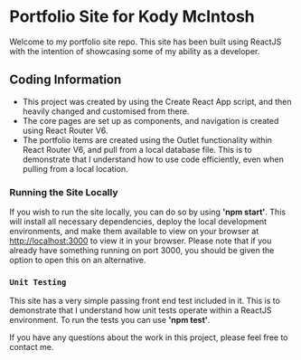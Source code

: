 # Portfolio Site for Kody McIntosh

Welcome to my portfolio site repo. This site has been built using ReactJS with the intention of showcasing some of my ability as a developer. 

## Coding Information

- This project was created by using the Create React App script, and then heavily changed and customised from there. 
- The core pages are set up as components, and navigation is created using React Router V6.
- The portfolio items are created using the Outlet functionality within React Router V6, and pull from a local database file. This is to demonstrate that I understand how to use code efficiently, even when pulling from a local location.

### Running the Site Locally

If you wish to run the site locally, you can do so by using **'npm start'**. This will install all necessary dependencies, deploy the local development environments, and make them available to view on your browser at [http://localhost:3000](http://localhost:3000) to view it in your browser. Please note that if you already have something running on port 3000, you should be given the option to open this on an alternative. 

### `Unit Testing`

This site has a very simple passing front end test included in it. This is to demonstrate that I understand how unit tests operate within a ReactJS environment. To run the tests you can use **'npm test'**.

If you have any questions about the work in this project, please feel free to contact me. 